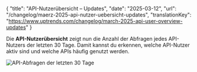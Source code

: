{
  "title": "API-Nutzerübersicht – Updates",
  "date": "2025-03-12",
  "url": "/changelog/maerz-2025-api-nutzer-uebersicht-updates",
  "translationKey": "https://www.uptrends.com/changelog/march-2025-api-user-overview-updates"
}

Die **API-Nutzerübersicht** zeigt nun die Anzahl der Abfragen jedes API-Nutzers der letzten 30 Tage. Damit kannst du erkennen, welche API-Nutzer aktiv sind und welche APIs häufig genutzt werden.

![API-Abfragen der letzten 30 Tage](/img/content/scr-api-user-overview-request.min.png)
